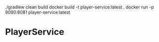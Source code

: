 ./gradlew clean build
docker build -t player-service:latest .
docker run -p 9090:8081 player-service:latest

# PlayerService
